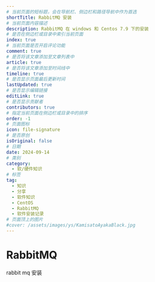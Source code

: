 ```yaml
---
# 当前页面的短标题，会在导航栏、侧边栏和路径导航中作为首选
shortTitle: RabbitMQ 安装
# 当前页面内容描述
description: RabbitMQ 在 windows 和 Centos 7.9 下的安装
# 是否在侧边栏或目录中索引当前页面
index: true
# 当前页面是否开启评论功能
comment: true
# 是否将该文章添加至文章列表中
article: true
# 是否将该文章添加至时间线中
timeline: true
# 是否显示页面最后更新时间
lastUpdated: true
# 是否显示编辑链接
editLink: true
# 是否显示贡献者
contributors: true
# 指定当前页面在侧边栏或目录中的排序
order: -1
# 页面图标
icon: file-signature
# 是否原创
isOriginal: false
# 日期
date: 2024-09-14
# 类别
category:
  - 软/硬件知识
# 标签
tag:
  - 知识
  - 分享
  - 软件知识
  - CentOS
  - RabbitMQ
  - 软件安装记录
# 页面顶上的图片
#cover: /assets/images/ys/KamisatoAyakaBlack.jpg
---
```


# RabbitMQ

rabbit mq 安装 